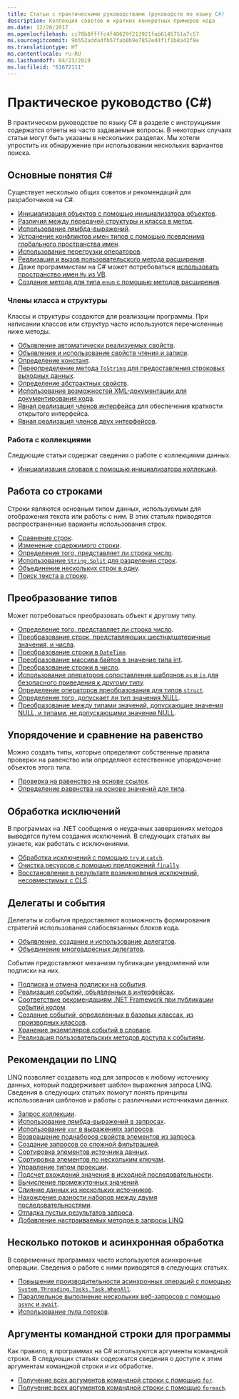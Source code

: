```yaml
---
title: Статьи с практическими руководствами (руководств по языку C#)
description: Коллекция советов и кратких конкретных примеров кода
ms.date: 12/20/2017
ms.openlocfilehash: cc78b8ffffc4f40629f213921fab6145751a7c57
ms.sourcegitcommit: 9b552addadfb57fab0b9e7852ed4f1f1b8a42f8e
ms.translationtype: HT
ms.contentlocale: ru-RU
ms.lasthandoff: 04/23/2019
ms.locfileid: "61672111"
---
```

# <a name="how-to-c"></a>Практическое руководство (C#)

В практическом руководстве по языку C# в разделе с инструкциями содержатся ответы на часто задаваемые вопросы. В некоторых случаях статьи могут быть указаны в нескольких разделах. Мы хотели упростить их обнаружение при использовании нескольких вариантов поиска. 

## <a name="general-c-concepts"></a>Основные понятия C#

Существует несколько общих советов и рекомендаций для разработчиков на C#.

- [Инициализация объектов с помощью инициализатора объектов](../programming-guide/classes-and-structs/how-to-initialize-objects-by-using-an-object-initializer.md).
- [Различия между передачей структуры и класса в метод](../programming-guide/classes-and-structs/how-to-know-the-difference-passing-a-struct-and-passing-a-class-to-a-method.md).
- [Использование лямбда-выражений](../programming-guide/statements-expressions-operators/how-to-use-lambda-expressions-outside-linq.md).
- [Устранение конфликтов имен типов с помощью псевдонима глобального пространства имен](../programming-guide/namespaces/how-to-use-the-global-namespace-alias.md).
- [Использование перегрузки операторов](../language-reference/keywords/operator.md).
- [Реализация и вызов пользовательского метода расширения](../programming-guide/classes-and-structs/how-to-implement-and-call-a-custom-extension-method.md).
- Даже программистам на C# может потребоваться [использовать пространство имен `My` из VB](../programming-guide/namespaces/how-to-use-the-my-namespace.md).
- [Создание метода для типа `enum` с помощью методов расширения](../programming-guide/classes-and-structs/how-to-create-a-new-method-for-an-enumeration.md).

### <a name="class-and-struct-members"></a>Члены класса и структуры

Классы и структуры создаются для реализации программы. При написании классов или структур часто используются перечисленные ниже методы.

- [Объявление автоматически реализуемых свойств](../programming-guide/classes-and-structs/how-to-implement-a-lightweight-class-with-auto-implemented-properties.md).
- [Объявление и использование свойств чтения и записи](../programming-guide/classes-and-structs/how-to-declare-and-use-read-write-properties.md).
- [Определение констант](../programming-guide/classes-and-structs/how-to-define-constants.md).
- [Переопределение метода `ToString` для предоставления строковых выходных данных](../programming-guide/classes-and-structs/how-to-override-the-tostring-method.md).
- [Определение абстрактных свойств](../programming-guide/classes-and-structs/how-to-define-abstract-properties.md).
- [Использование возможностей XML-документации для документирования кода](../programming-guide/xmldoc/how-to-use-the-xml-documentation-features.md).
- [Явная реализация членов интерфейса](../programming-guide/interfaces/how-to-explicitly-implement-interface-members.md) для обеспечения краткости открытого интерфейса.
- [Явная реализация членов двух интерфейсов](../programming-guide/interfaces/how-to-explicitly-implement-members-of-two-interfaces.md).

### <a name="working-with-collections"></a>Работа с коллекциями

Следующие статьи содержат сведения о работе с коллекциями данных.

- [Инициализация словаря с помощью инициализатора коллекций](../programming-guide/classes-and-structs/how-to-initialize-a-dictionary-with-a-collection-initializer.md).

## <a name="working-with-strings"></a>Работа со строками

Строки являются основным типом данных, используемым для отображения текста или работы с ним. В этих статьях приводятся распространенные варианты использования строк.

- [Сравнение строк](compare-strings.md).
- [Изменение содержимого строки](modify-string-contents.md).
- [Определение того, представляет ли строка число](../programming-guide/strings/how-to-determine-whether-a-string-represents-a-numeric-value.md).
- [Использование `String.Split` для разделения строк](parse-strings-using-split.md).
- [Объединение нескольких строк в одну](concatenate-multiple-strings.md).
- [Поиск текста в строке](search-strings.md).

## <a name="convert-between-types"></a>Преобразование типов

Может потребоваться преобразовать объект к другому типу.

- [Определение того, представляет ли строка число](../programming-guide/strings/how-to-determine-whether-a-string-represents-a-numeric-value.md).
- [Преобразование строк, представляющих шестнадцатеричные значения, и числа](../programming-guide/types/how-to-convert-between-hexadecimal-strings-and-numeric-types.md).
- [Преобразование строки в `DateTime`](../../standard/base-types/parsing-datetime.md).
- [Преобразование массива байтов в значение типа int](../programming-guide/types/how-to-convert-a-byte-array-to-an-int.md).
- [Преобразование строки в число](../programming-guide/types/how-to-convert-a-string-to-a-number.md).
- [Использование операторов сопоставления шаблонов `as` и `is` для безопасного приведения к другому типу](../how-to/safely-cast-using-pattern-matching-is-and-as-operators.md).
- [Определение операторов преобразования для типов `struct`](../programming-guide/statements-expressions-operators/how-to-implement-user-defined-conversions-between-structs.md).
- [Определение того, допускает ли тип значения NULL](../programming-guide/nullable-types/how-to-identify-a-nullable-type.md).
- [Преобразование между типами значений, допускающие значения NULL, и типами, не допускающими значения NULL](../programming-guide/nullable-types/using-nullable-types.md#conversion-from-a-nullable-type-to-an-underlying-type).

## <a name="equality-and-ordering-comparisons"></a>Упорядочение и сравнение на равенство

Можно создать типы, которые определяют собственные правила проверки на равенство или определяют естественное упорядочение объектов этого типа.

- [Проверка на равенство на основе ссылок](../programming-guide/statements-expressions-operators/how-to-test-for-reference-equality-identity.md).
- [Определение равенства на основе значений для типа](../programming-guide/statements-expressions-operators/how-to-define-value-equality-for-a-type.md).

## <a name="exception-handling"></a>Обработка исключений

В программах на .NET сообщения о неудачных завершениях методов выводятся путем создания исключений. В следующих статьях вы узнаете, как работать с исключениями.

- [Обработка исключений с помощью `try` и `catch`](../programming-guide/exceptions/how-to-handle-an-exception-using-try-catch.md).
- [Очистка ресурсов с помощью предложений `finally`](../programming-guide/exceptions/how-to-execute-cleanup-code-using-finally.md).
- [Восстановление в результате возникновения исключений, несовместимых с CLS](../programming-guide/exceptions/how-to-catch-a-non-cls-exception.md).

## <a name="delegates-and-events"></a>Делегаты и события

Делегаты и события предоставляют возможность формирования стратегий использования слабосвязанных блоков кода.

- [Объявление, создание и использование делегатов](../programming-guide/delegates/how-to-declare-instantiate-and-use-a-delegate.md).
- [Объединение многоадресных делегатов](../programming-guide/delegates/how-to-combine-delegates-multicast-delegates.md).

События предоставляют механизм публикации уведомлений или подписки на них.

- [Подписка и отмена подписки на события](../programming-guide/events/how-to-subscribe-to-and-unsubscribe-from-events.md).
- [Реализация событий, объявленных в интерфейсах](../programming-guide/events/how-to-implement-interface-events.md).
- [Соответствие рекомендациям .NET Framework при публикации событий кодом](../programming-guide/events/how-to-publish-events-that-conform-to-net-framework-guidelines.md).
- [Создание событий, определенных в базовых классах, из производных классов](../programming-guide/events/how-to-raise-base-class-events-in-derived-classes.md).
- [Хранение экземпляров событий в словаре](../programming-guide/events/how-to-use-a-dictionary-to-store-event-instances.md).
- [Реализация пользовательских методов доступа к событиям](../programming-guide/events/how-to-implement-custom-event-accessors.md).

## <a name="linq-practices"></a>Рекомендации по LINQ

LINQ позволяет создавать код для запросов к любому источнику данных, который поддерживает шаблон выражения запроса LINQ. Сведения в следующих статьях помогут понять принципы использования шаблонов и работы с различными источниками данных.

- [Запрос коллекции](../programming-guide/concepts/linq/how-to-query-an-arraylist-with-linq.md).
- [Использование лямбда-выражений в запросах](../programming-guide/statements-expressions-operators/how-to-use-lambda-expressions-in-a-query.md).
- [Использование `var` в выражениях запросов](../programming-guide/classes-and-structs/how-to-use-implicitly-typed-local-variables-and-arrays-in-a-query-expression.md).
- [Возвращение поднаборов свойств элементов из запроса](../programming-guide/classes-and-structs/how-to-return-subsets-of-element-properties-in-a-query.md).
- [Создание запросов со сложной фильтрацией](../programming-guide/concepts/linq/how-to-write-queries-with-complex-filtering.md).
- [Сортировка элементов источника данных](../programming-guide/concepts/linq/how-to-sort-elements.md).
- [Сортировка элементов по нескольким ключам](../programming-guide/concepts/linq/how-to-sort-elements-on-multiple-keys.md).
- [Управление типом проекции](../programming-guide/concepts/linq/how-to-control-the-type-of-a-projection.md).
- [Подсчет вхождений значения в исходной последовательности](../programming-guide/concepts/linq/how-to-count-occurrences-of-a-word-in-a-string-linq.md).
- [Вычисление промежуточных значений](../programming-guide/concepts/linq/how-to-calculate-intermediate-values.md).
- [Слияние данных из нескольких источников](../programming-guide/concepts/linq/how-to-populate-object-collections-from-multiple-sources-linq.md).
- [Нахождение разности наборов между двумя последовательностями](../programming-guide/concepts/linq/how-to-find-the-set-difference-between-two-lists-linq.md).
- [Отладка пустых результатов запроса](../programming-guide/concepts/linq/how-to-debug-empty-query-results-sets.md).
- [Добавление настраиваемых методов в запросы LINQ](../programming-guide/concepts/linq/how-to-add-custom-methods-for-linq-queries.md).

## <a name="multiple-threads-and-async-processing"></a>Несколько потоков и асинхронная обработка

В современных программах часто используются асинхронные операции. Сведения о работе с ними приводятся в следующих статьях.

- [Повышение производительности асинхронных операций с помощью `System.Threading.Tasks.Task.WhenAll`](../programming-guide/concepts/async/how-to-extend-the-async-walkthrough-by-using-task-whenall.md).
- [Параллельное выполнение нескольких веб-запросов с помощью `async` и `await`](../programming-guide/concepts/async/how-to-make-multiple-web-requests-in-parallel-by-using-async-and-await.md).
- [Использование пула потоков](../../standard/threading/the-managed-thread-pool.md#using-the-thread-pool).

## <a name="command-line-args-to-your-program"></a>Аргументы командной строки для программы

Как правило, в программах на C# используются аргументы командной строки. В следующих статьях содержатся сведения о доступе к этим аргументам командной строки и их обработке.

- [Получение всех аргументов командной строки с помощью `for`](../programming-guide/main-and-command-args/how-to-display-command-line-arguments.md).
- [Получение всех аргументов командной строки с помощью `foreach`](../programming-guide/main-and-command-args/how-to-access-command-line-arguments-using-foreach.md).
